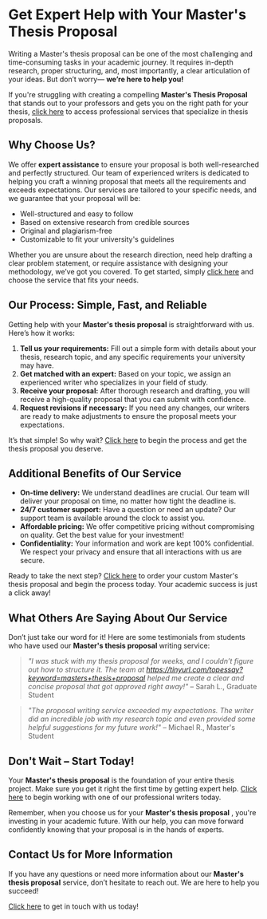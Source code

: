 # Get Expert Help with Your Master's Thesis Proposal

Writing a Master's thesis proposal can be one of the most challenging and time-consuming tasks in your academic journey. It requires in-depth research, proper structuring, and, most importantly, a clear articulation of your ideas. But don’t worry— **we’re here to help you!**

If you're struggling with creating a compelling **Master's Thesis Proposal** that stands out to your professors and gets you on the right path for your thesis, [click here](https://tinyurl.com/topessay?keyword=masters+thesis+proposal) to access professional services that specialize in thesis proposals.

## Why Choose Us?

We offer **expert assistance** to ensure your proposal is both well-researched and perfectly structured. Our team of experienced writers is dedicated to helping you craft a winning proposal that meets all the requirements and exceeds expectations. Our services are tailored to your specific needs, and we guarantee that your proposal will be:

- Well-structured and easy to follow
- Based on extensive research from credible sources
- Original and plagiarism-free
- Customizable to fit your university's guidelines

Whether you are unsure about the research direction, need help drafting a clear problem statement, or require assistance with designing your methodology, we’ve got you covered. To get started, simply [click here](https://tinyurl.com/topessay?keyword=masters+thesis+proposal) and choose the service that fits your needs.

## Our Process: Simple, Fast, and Reliable

Getting help with your **Master's thesis proposal** is straightforward with us. Here’s how it works:

1. **Tell us your requirements:** Fill out a simple form with details about your thesis, research topic, and any specific requirements your university may have.
2. **Get matched with an expert:** Based on your topic, we assign an experienced writer who specializes in your field of study.
3. **Receive your proposal:** After thorough research and drafting, you will receive a high-quality proposal that you can submit with confidence.
4. **Request revisions if necessary:** If you need any changes, our writers are ready to make adjustments to ensure the proposal meets your expectations.

It’s that simple! So why wait? [Click here](https://tinyurl.com/topessay?keyword=masters+thesis+proposal) to begin the process and get the thesis proposal you deserve.

## Additional Benefits of Our Service

- **On-time delivery:** We understand deadlines are crucial. Our team will deliver your proposal on time, no matter how tight the deadline is.
- **24/7 customer support:** Have a question or need an update? Our support team is available around the clock to assist you.
- **Affordable pricing:** We offer competitive pricing without compromising on quality. Get the best value for your investment!
- **Confidentiality:** Your information and work are kept 100% confidential. We respect your privacy and ensure that all interactions with us are secure.

Ready to take the next step? [Click here](https://tinyurl.com/topessay?keyword=masters+thesis+proposal) to order your custom Master's thesis proposal and begin the process today. Your academic success is just a click away!

## What Others Are Saying About Our Service

Don’t just take our word for it! Here are some testimonials from students who have used our **Master's thesis proposal** writing service:

> _"I was stuck with my thesis proposal for weeks, and I couldn’t figure out how to structure it. The team at https://tinyurl.com/topessay?keyword=masters+thesis+proposal helped me create a clear and concise proposal that got approved right away!"_ – Sarah L., Graduate Student

> _"The proposal writing service exceeded my expectations. The writer did an incredible job with my research topic and even provided some helpful suggestions for my future work!"_ – Michael R., Master's Student

## Don't Wait – Start Today!

Your **Master's thesis proposal** is the foundation of your entire thesis project. Make sure you get it right the first time by getting expert help. [Click here](https://tinyurl.com/topessay?keyword=masters+thesis+proposal) to begin working with one of our professional writers today.

Remember, when you choose us for your **Master's thesis proposal** , you're investing in your academic future. With our help, you can move forward confidently knowing that your proposal is in the hands of experts.

## Contact Us for More Information

If you have any questions or need more information about our **Master's thesis proposal** service, don’t hesitate to reach out. We are here to help you succeed!

[Click here](https://tinyurl.com/topessay?keyword=masters+thesis+proposal) to get in touch with us today!
